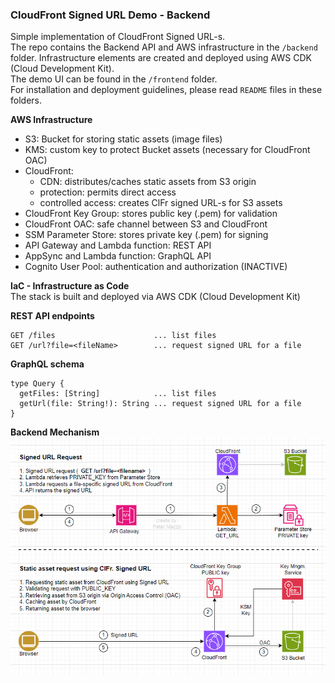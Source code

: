 ### CloudFront Signed URL Demo - Backend

Simple implementation of CloudFront Signed URL-s.  
The repo contains the Backend API and AWS infrastructure in the `/backend` folder. Infrastructure elements are created and deployed using AWS CDK (Cloud Development Kit).  
The demo UI can be found in the `/frontend` folder.  
For installation and deployment guidelines, please read `README` files in these folders.

**AWS Infrastructure**
- S3: Bucket for storing static assets (image files)
- KMS: custom key to protect Bucket assets (necessary for CloudFront OAC)
- CloudFront: 
  - CDN: distributes/caches static assets from S3 origin
  - protection: permits direct access
  - controlled access: creates ClFr signed URL-s for S3 assets
- CloudFront Key Group: stores public key (.pem) for validation
- CloudFront OAC: safe channel between S3 and CloudFront
- SSM Parameter Store: stores private key (.pem) for signing
- API Gateway and Lambda function: REST API
- AppSync and Lambda function: GraphQL API
- Cognito User Pool: authentication and authorization (INACTIVE)

**IaC - Infrastructure as Code**  
The stack is built and deployed via AWS CDK (Cloud Development Kit)

**REST API endpoints**  
```
GET /files                      ... list files  
GET /url?file=<fileName>        ... request signed URL for a file  
```

**GraphQL schema**
```
type Query {
  getFiles: [String]            ... list files  
  getUrl(file: String!): String ... request signed URL for a file  
}
```

**Backend Mechanism**
![CloudFront Signed URL](/docs/architecture.png "CloudFront Signed URL")